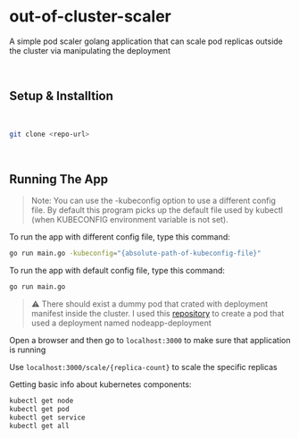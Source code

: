  # out-of-cluster-scaler

A simple pod scaler golang application that can scale pod replicas outside the cluster via manipulating the deployment


<br>

## Setup & Installtion

<br>

```bash
git clone <repo-url>
```
<br>

## Running The App

> Note: You can use the -kubeconfig option to use a different config file. By default this program picks up the default file used by kubectl (when KUBECONFIG environment variable is not set).

To run the app with different config file, type this command:

```bash
go run main.go -kubeconfig="{absolute-path-of-kubeconfig-file}" 
```

To run the app with default config file, type this command:

```bash
go run main.go
```

> ⚠️ There should exist a dummy pod that crated with deployment manifest inside the cluster. I used this [repository](https://github.com/mmertdogann/k8s-node) to create a pod that used a deployment named nodeapp-deployment

Open a browser and then go to `localhost:3000` to make sure that application is running

Use `localhost:3000/scale/{replica-count}` to scale the specific replicas

Getting basic info about kubernetes components:

```bash
kubectl get node
kubectl get pod
kubectl get service
kubectl get all
```